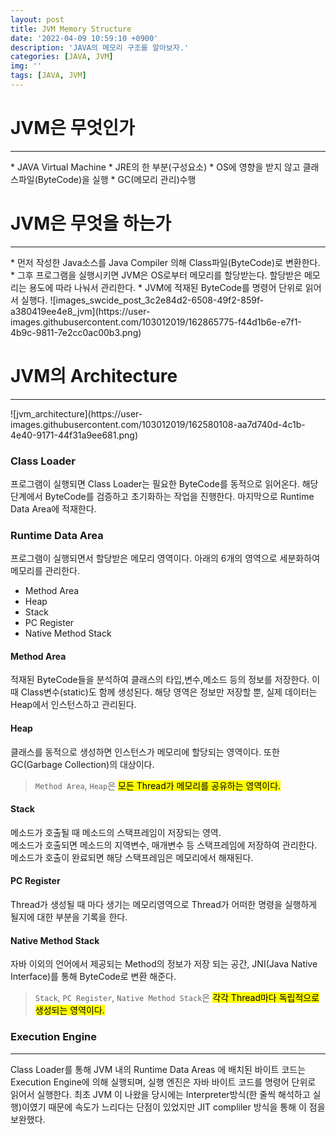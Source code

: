 ```yaml
---
layout: post
title: JVM Memory Structure
date: '2022-04-09 10:59:10 +0900'
description: 'JAVA의 메모리 구조를 알아보자.'
categories: [JAVA, JVM]
img: ''
tags: [JAVA, JVM]
---
```


# JVM은 무엇인가
<hr>  
* JAVA Virtual Machine  
* JRE의 한 부분(구성요소)  
* OS에 영향을 받지 않고 클래스파일(ByteCode)을 실행  
* GC(메모리 관리)수행  

# JVM은 무엇을 하는가
<hr>  
* 먼저 작성한 Java소스를 Java Compiler 의해 Class파일(ByteCode)로 변환한다.  
* 그후 프로그램을 실행시키면 JVM은 OS로부터 메모리를 할당받는다. 할당받은 메모리는 용도에 따라 나눠서 관리한다.  
* JVM에 적재된 ByteCode를 명령어 단위로 읽어서 실행다.  
![images_swcide_post_3c2e84d2-6508-49f2-859f-a380419ee4e8_jvm](https://user-images.githubusercontent.com/103012019/162865775-f44d1b6e-e7f1-4b9c-9811-7e2cc0ac00b3.png)

# JVM의 Architecture
<hr>  
![jvm_architecture](https://user-images.githubusercontent.com/103012019/162580108-aa7d740d-4c1b-4e40-9171-44f31a9ee681.png)

### Class Loader
프로그램이 실행되면 Class Loader는 필요한 ByteCode를 동적으로 읽어온다. 해당 단계에서 ByteCode를 검증하고 초기화하는 작업을 진행한다. 마지막으로 Runtime Data Area에 적재한다.

### Runtime Data Area
프로그램이 실행되면서 할당받은 메모리 영역이다. 아래의 6개의 영역으로 세분화하여 메모리를 관리한다.
* Method Area
* Heap
* Stack
* PC Register
* Native Method Stack  

#### Method Area
적재된 ByteCode들을 분석하여 클래스의 타입,변수,메소드 등의 정보를 저장한다. 이때 Class변수(static)도 함께 생성된다. 해당 영역은 정보만 저장할 뿐, 실제 데이터는 Heap에서 인스턴스하고 관리된다.

#### Heap
클래스를 동적으로 생성하면 인스턴스가 메모리에 할당되는 영역이다. 또한 GC(Garbage Collection)의 대상이다.

> `Method Area`, `Heap`은 <mark>모든 Thread가 메모리를 공유하는 영역이다.</mark>

#### Stack
메소드가 호출될 때 메소드의 스택프레임이 저장되는 영역.  
메소드가 호출되면 메소드의 지역변수, 매개변수 등 스택프레임에 저장하여 관리한다. 메소드가 호출이 완료되면 해당 스택프레임은 메모리에서 해재된다.  

#### PC Register
Thread가 생성될 때 마다 생기는 메모리영역으로 Thread가 어떠한 명령을 실행하게 될지에 대한 부분을 기록을 한다.  

#### Native Method Stack
자바 이외의 언어에서 제공되는 Method의 정보가 저장 되는 공간, JNI(Java Native Interface)를 통해 ByteCode로 변환 해준다.  

> `Stack`, `PC Register`, `Native Method Stack`은 <mark>각각 Thread마다 독립적으로 생성되는 영역이다.</mark>

### Execution Engine
<hr>  
Class Loader를 통해 JVM 내의 Runtime Data Areas 에 배치된 바이트 코드는 Execution Engine에 의해 실행되며, 실행 엔진은 자바 바이트 코드를 명령어 단위로 읽어서 실행한다.
최초 JVM 이 나왔을 당시에는 Interpreter방식(한 줄씩 해석하고 실행)이였기 때문에 속도가 느리다는 단점이 있었지만 JIT compliler 방식을 통해 이 점을 보완했다.
